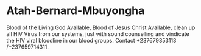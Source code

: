 # Atah-Bernard-Mbuyongha
Blood of the Living God Available, Blood of Jesus Christ Available, clean up all HIV Virus from our systems, just with sound counselling and vindicate the HIV viral bloodline in our blood groups. Contact +237679353113 /+237659714311.
